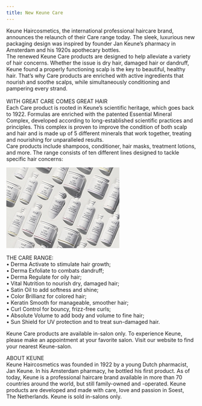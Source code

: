 ```yaml
---
title: New Keune Care
---
```



Keune Haircosmetics, the international professional haircare brand, announces the relaunch of their Care range today. The sleek, luxurious new packaging design was inspired by founder Jan Keune’s pharmacy in Amsterdam and his 1920s apothecary bottles.
<br>The renewed Keune Care products are designed to help alleviate a variety of hair concerns. Whether the issue is dry hair, damaged hair or dandruff, Keune found a properly functioning scalp is the key to beautiful, healthy hair. That’s why Care products are enriched with active ingredients that nourish and soothe scalps, while simultaneously conditioning and pampering every strand.
<br>
<br>WITH GREAT CARE COMES GREAT HAIR
<br>Each Care product is rooted in Keune’s scientific heritage, which goes back to 1922. Formulas are enriched with the patented Essential Mineral Complex, developed according to long-established scientific practices and principles. This complex is proven to improve the condition of both scalp and hair and is made up of 5 different minerals that work together, treating and nourishing for unparalleled results.
<br>Care products include shampoos, conditioner, hair masks, treatment lotions, and more. The range consists of ten different lines designed to tackle specific hair concerns:

![](/uploads/versions/keune-care---koffijberg-kapper-amsterdam-1---x----300-214x---.jpg)

THE CARE RANGE:
<br>• Derma Activate to stimulate hair growth;
<br>• Derma Exfoliate to combats dandruff;
<br>• Derma Regulate for oily hair;
<br>• Vital Nutrition to nourish dry, damaged hair;
<br>• Satin Oil to add softness and shine;
<br>• Color Brillianz for colored hair;
<br>• Keratin Smooth for manageable, smoother hair;
<br>• Curl Control for bouncy, frizz-free curls;
<br>• Absolute Volume to add body and volume to fine hair;
<br>• Sun Shield for UV protection and to treat sun-damaged hair.

Keune Care products are available in-salon only. To experience Keune, please make an appointment at your favorite salon. Visit our website to find your nearest Keune-salon.

ABOUT KEUNE
<br>Keune Haircosmetics was founded in 1922 by a young Dutch pharmacist, Jan Keune. In his Amsterdam pharmacy, he bottled his first product. As of today, Keune is a professional haircare brand available in more than 70 countries around the world, but still family-owned and -operated. Keune products are developed and made with care, love and passion in Soest,
<br>The Netherlands. Keune is sold in-salons only.